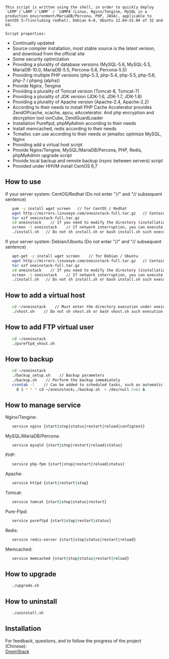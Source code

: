     This script is written using the shell, in order to quickly deploy `LEMP`/`LAMP`/`LNMP` / `LNMPA`(Linux, Nginx/Tengine, MySQL in a production environment/MariaDB/Percona, PHP, JAVA), applicable to CentOS 5~7(including redhat), Debian 6~8, Ubuntu 12.04~15.04 of 32 and 64.

    Script properties:
- Continually updated
- Source compiler installation, most stable source is the latest version, and download from the official site
- Some security optimization
- Providing a plurality of database versions (MySQL-5.6, MySQL-5.5, MariaDB-10.0, MariaDB-5.5, Percona-5.6, Percona-5.5)
- Providing multiple PHP versions (php-5.3, php-5.4, php-5.5, php-5.6, php-7 / phpng (alpha))
- Provide Nginx, Tengine
- Providing a plurality of Tomcat version (Tomcat-8, Tomcat-7)
- Providing a plurality of JDK version (JDK-1.6, JDK-1.7, JDK-1.8)
- Providing a plurality of Apache version (Apache-2.4, Apache-2.2)
- According to their needs to install PHP Cache Accelerator provides ZendOPcache, xcache, apcu, eAccelerator. And php encryption and decryption tool ionCube, ZendGuardLoader
- Installation Pureftpd, phpMyAdmin according to their needs
- Install memcached, redis according to their needs
- Tcmalloc can use according to their needs or jemalloc optimize MySQL, Nginx
- Providing add a virtual host script
- Provide Nginx/Tengine, MySQL/MariaDB/Percona, PHP, Redis, phpMyAdmin upgrade script
- Provide local backup and remote backup (rsync between servers) script
- Provided under HHVM install CentOS 6,7

## How to use 
If your server system: CentOS/Redhat (Do not enter "//" and "// subsequent sentence)
```bash
   yum -y install wget screen   // for CentOS / Redhat
   wget http://mirrors.linuxeye.com/oneinstack-full.tar.gz   // Contains the source code
   tar xzf oneinstack-full.tar.gz
   cd oneinstack    // If you need to modify the directory (installation, data storage, Nginx logs), modify options.conf file
   screen -S oneinstack    // If network interruption, you can execute the command `screen -r oneinstack` reconnect install window
   ./install.sh   // Do not sh install.sh or bash install.sh such execution
```
If your server system: Debian/Ubuntu (Do not enter "//" and "// subsequent sentence)
```bash
   apt-get -y install wget screen    // for Debian / Ubuntu
   wget http://mirrors.linuxeye.com/oneinstack-full.tar.gz   // Contains the source code
   tar xzf oneinstack-full.tar.gz
   cd oneinstack    // If you need to modify the directory (installation, data storage, Nginx logs), modify options.conf file
   screen -S oneinstack    // If network interruption, you can execute the command `screen -r oneinstack` reconnect install window
   ./install.sh   // Do not sh install.sh or bash install.sh such execution
```

## How to add a virtual host

```bash
   cd ~/oneinstack    // Must enter the directory execution under oneinstack
   ./vhost.sh    // Do not sh vhost.sh or bash vhost.sh such execution
```

## How to add FTP virtual user

```bash
   cd ~/oneinstack
   ./pureftpd_vhost.sh
```

## How to backup

```bash
   cd ~/oneinstack
   ./backup_setup.sh    // Backup parameters
   ./backup.sh    // Perform the backup immediately
   crontab -l    // Can be added to scheduled tasks, such as automatic backups every day 1:00
     0 1 * * * cd ~/oneinstack;./backup.sh  > /dev/null 2>&1 &
```

## How to manage service
Nginx/Tengine:
```bash
   service nginx {start|stop|status|restart|reload|configtest}
```
MySQL/MariaDB/Percona:
```bash
   service mysqld {start|stop|restart|reload|status}
```
PHP:
```bash
   service php-fpm {start|stop|restart|reload|status}
```
Apache:
```bash
   service httpd {start|restart|stop}
```
Tomcat:
```bash
   service tomcat {start|stop|status|restart} 
```
Pure-Ftpd:
```bash
   service pureftpd {start|stop|restart|status}
```
Redis:
```bash
   service redis-server {start|stop|status|restart|reload}
```
Memcached:
```bash
   service memcached {start|stop|status|restart|reload}
```

## How to upgrade 
```bash
   ./upgrade.sh
```

## How to uninstall 

```bash
   ./uninstall.sh
```

## Installation
   For feedback, questions, and to follow the progress of the project (Chinese): <br />
   [OneinStack](http://oneinstack.com)<br />
